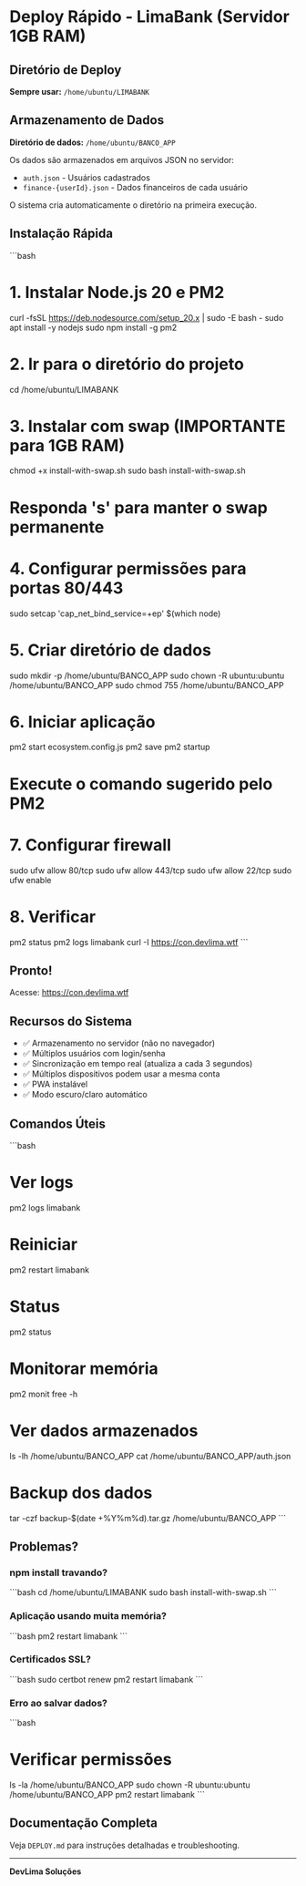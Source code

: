 # Deploy Rápido - LimaBank (Servidor 1GB RAM)

## Diretório de Deploy

**Sempre usar:** `/home/ubuntu/LIMABANK`

## Armazenamento de Dados

**Diretório de dados:** `/home/ubuntu/BANCO_APP`

Os dados são armazenados em arquivos JSON no servidor:
- `auth.json` - Usuários cadastrados
- `finance-{userId}.json` - Dados financeiros de cada usuário

O sistema cria automaticamente o diretório na primeira execução.

## Instalação Rápida

\`\`\`bash
# 1. Instalar Node.js 20 e PM2
curl -fsSL https://deb.nodesource.com/setup_20.x | sudo -E bash -
sudo apt install -y nodejs
sudo npm install -g pm2

# 2. Ir para o diretório do projeto
cd /home/ubuntu/LIMABANK

# 3. Instalar com swap (IMPORTANTE para 1GB RAM)
chmod +x install-with-swap.sh
sudo bash install-with-swap.sh
# Responda 's' para manter o swap permanente

# 4. Configurar permissões para portas 80/443
sudo setcap 'cap_net_bind_service=+ep' $(which node)

# 5. Criar diretório de dados
sudo mkdir -p /home/ubuntu/BANCO_APP
sudo chown -R ubuntu:ubuntu /home/ubuntu/BANCO_APP
sudo chmod 755 /home/ubuntu/BANCO_APP

# 6. Iniciar aplicação
pm2 start ecosystem.config.js
pm2 save
pm2 startup
# Execute o comando sugerido pelo PM2

# 7. Configurar firewall
sudo ufw allow 80/tcp
sudo ufw allow 443/tcp
sudo ufw allow 22/tcp
sudo ufw enable

# 8. Verificar
pm2 status
pm2 logs limabank
curl -I https://con.devlima.wtf
\`\`\`

## Pronto!

Acesse: https://con.devlima.wtf

## Recursos do Sistema

- ✅ Armazenamento no servidor (não no navegador)
- ✅ Múltiplos usuários com login/senha
- ✅ Sincronização em tempo real (atualiza a cada 3 segundos)
- ✅ Múltiplos dispositivos podem usar a mesma conta
- ✅ PWA instalável
- ✅ Modo escuro/claro automático

## Comandos Úteis

\`\`\`bash
# Ver logs
pm2 logs limabank

# Reiniciar
pm2 restart limabank

# Status
pm2 status

# Monitorar memória
pm2 monit
free -h

# Ver dados armazenados
ls -lh /home/ubuntu/BANCO_APP
cat /home/ubuntu/BANCO_APP/auth.json

# Backup dos dados
tar -czf backup-$(date +%Y%m%d).tar.gz /home/ubuntu/BANCO_APP
\`\`\`

## Problemas?

### npm install travando?
\`\`\`bash
cd /home/ubuntu/LIMABANK
sudo bash install-with-swap.sh
\`\`\`

### Aplicação usando muita memória?
\`\`\`bash
pm2 restart limabank
\`\`\`

### Certificados SSL?
\`\`\`bash
sudo certbot renew
pm2 restart limabank
\`\`\`

### Erro ao salvar dados?
\`\`\`bash
# Verificar permissões
ls -la /home/ubuntu/BANCO_APP
sudo chown -R ubuntu:ubuntu /home/ubuntu/BANCO_APP
pm2 restart limabank
\`\`\`

## Documentação Completa

Veja `DEPLOY.md` para instruções detalhadas e troubleshooting.

---

**DevLima Soluções**
